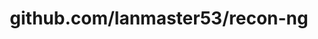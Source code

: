 ---
layout: post
title: github.com/lanmaster53/recon-ng
categories: link
tags: [انگلیسی, برنامه‌نویسی]
---